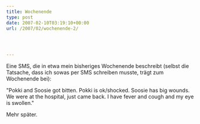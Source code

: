 ```yaml
---
title: Wochenende
type: post
date: 2007-02-10T03:19:10+00:00
url: /2007/02/wochenende-2/




---
```

Eine SMS, die in etwa mein bisheriges Wochenende beschreibt (selbst die Tatsache, dass ich sowas per SMS schreiben musste, trägt zum Wochenende bei):

"Pokki and Soosie got bitten. Pokki is ok/shocked. Soosie has big wounds. We were at the hospital, just came back. I have fever and cough and my eye is swollen."

Mehr später.
